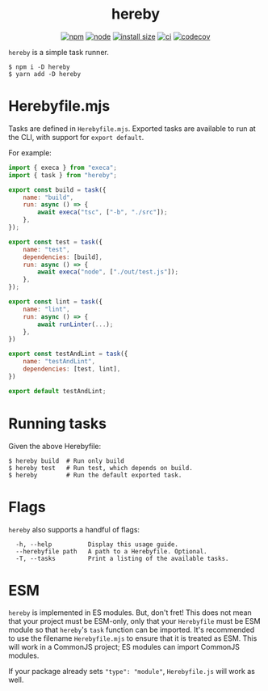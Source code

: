 <div align="center">

# hereby

[![npm](https://img.shields.io/npm/v/hereby.svg)](https://npmjs.com/package/hereby)
[![node](https://img.shields.io/node/v/hereby.svg)](https://nodejs.org)
[![install size](https://packagephobia.com/badge?p=hereby)](https://packagephobia.com/result?p=hereby)
[![ci](https://github.com/jakebailey/hereby/actions/workflows/ci.yml/badge.svg)](https://github.com/jakebailey/hereby/actions/workflows/ci.yml)
[![codecov](https://codecov.io/gh/jakebailey/hereby/branch/main/graph/badge.svg?token=YL2Z1uk5dh)](https://codecov.io/gh/jakebailey/hereby)

</div>

`hereby` is a simple task runner.

```
$ npm i -D hereby
$ yarn add -D hereby
```

# Herebyfile.mjs

Tasks are defined in `Herebyfile.mjs`. Exported tasks are available to run
at the CLI, with support for `export default`.

For example:

```js
import { execa } from "execa";
import { task } from "hereby";

export const build = task({
    name: "build",
    run: async () => {
        await execa("tsc", ["-b", "./src"]);
    },
});

export const test = task({
    name: "test",
    dependencies: [build],
    run: async () => {
        await execa("node", ["./out/test.js"]);
    },
});

export const lint = task({
    name: "lint",
    run: async () => {
        await runLinter(...);
    },
})

export const testAndLint = task({
    name: "testAndLint",
    dependencies: [test, lint],
})

export default testAndLint;
```

# Running tasks

Given the above Herebyfile:

```
$ hereby build  # Run only build
$ hereby test   # Run test, which depends on build.
$ hereby        # Run the default exported task.
```

# Flags

`hereby` also supports a handful of flags:

```
  -h, --help          Display this usage guide.
  --herebyfile path   A path to a Herebyfile. Optional.
  -T, --tasks         Print a listing of the available tasks.
```

# ESM

`hereby` is implemented in ES modules. But, don't fret! This does not mean
that your project must be ESM-only, only that your `Herebyfile` must be ESM
module so that `hereby`'s `task` function can be imported. It's recommended
to use the filename `Herebyfile.mjs` to ensure that it is treated as ESM. This
will work in a CommonJS project; ES modules can import CommonJS modules.

If your package already sets `"type": "module"`, `Herebyfile.js` will work
as well.
